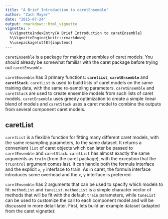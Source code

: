 ```yaml
---
title: "A Brief Introduction to caretEnsemble"
author: "Zach Mayer"
date: "2015-07-24"
output: rmarkdown::html_vignette
vignette: >
  %\VignetteIndexEntry{A Brief Introduction to caretEnsemble}
  %\VignetteEngine{knitr::rmarkdown}
  %\usepackage[utf8]{inputenc}
---
```


`caretEnsemble` is a package for making ensembles of caret models.  You should already be somewhat familiar with the caret package before trying out `caretEnsemble`.

`caretEnsemble` has 3 primary functions: **`caretList`**, **`caretEnsemble`** and **`caretStack`**. `caretList` is used to build lists of caret models on the same training data, with the same re-sampling parameters.  `caretEnsemble` and `caretStack` are used to create ensemble models from such lists of caret models.  `caretEnsemble` uses greedy optimization to create a simple linear blend of models and `caretStack` uses a caret model to combine the outputs from several component caret models.

## caretList

`caretList` is a flexible function for fitting many different caret models, with the same resampling parameters, to the same dataset.  It returns a convenient `list` of caret objects which can later be passed to `caretEnsemble` and `caretStack`.  `caretList` has almost exactly the same arguments as `train` (from the caret package), with the exception that the `trControl` argument comes last.  It can handle both the formula interface and the explicit `x`, `y` interface to train.  As in caret, the formula interface introduces some overhead and the `x`, `y` interface is preferred.

`caretEnsemble` has 2 arguments that can be used to specify which models to fit: `methodList` and `tuneList`.  `methodList` is a simple character vector of methods that will be fit with the default `train` parameters, while `tuneList` can be used to customize the call to each component model and will be discussed in more detail later.  First, lets build an example dataset (adapted from the caret vignette):



























